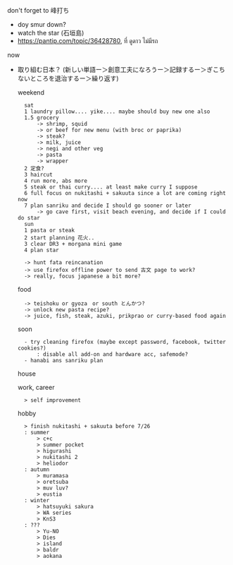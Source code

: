 don't forget to 峰打ち
- doy smur down?
- watch the star (石垣島)
- https://pantip.com/topic/36428780, ที่ ดูดาว ไม่มีรถ

now
- 取り組む日本？ (新しい単語ー＞創意工夫になろうー＞記録するー＞ぎこちないところを退治するー＞繰り返す)


	weekend
		
		sat
		1 laundry pillow.... yike.... maybe should buy new one also
		1.5 grocery
			-> shrimp, squid
			-> or beef for new menu (with broc or paprika)
			-> steak?
			-> milk, juice
			-> negi and other veg
			-> pasta
			-> wrapper
		2 定食?
		3 haircut
		4 run more, abs more
		5 steak or thai curry.... at least make curry I suppose
		6 full focus on nukitashi + sakuuta since a lot are coming right now
		7 plan sanriku and decide I should go sooner or later
			-> go cave first, visit beach evening, and decide if I could do star
		sun
		1 pasta or steak
		2 start planning 花火..
		3 clear DR3 + morgana mini game
		4 plan star
		
		-> hunt fata reincanation
		-> use firefox offline power to send 古文 page to work?
		-> really, focus japanese a bit more?
		
		
	food
		
		-> teishoku or gyoza　or south とんかつ?
		-> unlock new pasta recipe?
		-> juice, fish, steak, azuki, prikprao or curry-based food again
		
	soon
		
		- try cleaning firefox (maybe except password, facebook, twitter cookies?)
			: disable all add-on and hardware acc, safemode?
		- hanabi ans sanriku plan
	house
	
	work, career
	
		> self improvement
		
	hobby
	
		> finish nukitashi + sakuuta before 7/26
		: summer
			> c+c
			> summer pocket
			> higurashi
			> nukitashi 2
			> heliodor
		: autumn
			> muramasa
			> oretsuba
			> muv luv?
			> eustia
		: winter
			> hatsuyuki sakura
			> WA series
			> KnS3
		: ???
			> Yu-NO
			> Dies
			> island
			> baldr
			> aokana

			
		
